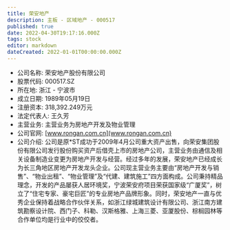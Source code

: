 ```yaml
---
title: 荣安地产
description: 主板 - 区域地产 - 000517
published: true
date: 2022-04-30T19:17:16.000Z
tags: stock
editor: markdown
dateCreated: 2022-01-01T00:00:00.000Z
---
```


- 公司名称: 荣安地产股份有限公司
- 股票代码: 000517.SZ
- 所在地: 浙江 - 宁波市
- 成立日期: 1989年05月19日
- 注册资本: 318,392.249万元
- 法定代表人: 王久芳
- 主营业务: 主营业务为房地产开发及物业管理
- 公司官网: [www.rongan.com.cn](www.rongan.com.cn)
- 公司介绍: 公司是原*ST成功于2009年4月公司重大资产出售，向荣安集团股份有限公司发行股份购买资产后借壳上市的房地产公司，主营业务由通信及相关设备制造业变更为房地产开发与经营。经过多年的发展，荣安地产已经成长为长三角地区房地产开发龙头企业。公司现主营业务主要由“房地产开发与销售”、“物业出租”、“物业管理”及“代建、建筑施工”四方面构成。公司秉持精品理念，开发的产品屡获人居环境奖，宁波荣安府项目荣获国家级“广厦奖”，树立了“住宅专家、豪宅巨匠”的专业房地产品牌形象。同时，荣安地产一直与优秀企业保持着战略合作伙伴关系，如浙江绿城建筑设计有限公司、浙江南方建筑勘察设计院、西门子、科勒、汉斯格雅、上海三菱、亚厦股份、棕榈园林等合作单位均是行业中的佼佼者。


